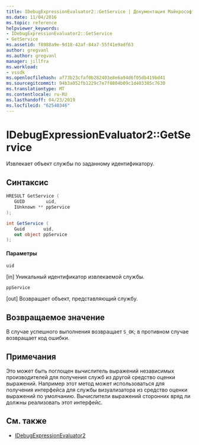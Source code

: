 ```yaml
---
title: IDebugExpressionEvaluator2::GetService | Документация Майкрософт
ms.date: 11/04/2016
ms.topic: reference
helpviewer_keywords:
- IDebugExpressionEvaluator2::GetService
- GetService
ms.assetid: f8988a9e-9d18-42af-84a7-55f41e9adf63
author: gregvanl
ms.author: gregvanl
manager: jillfra
ms.workload:
- vssdk
ms.openlocfilehash: af73b23cfaf0b282403e8e6a94d6f05db419bd41
ms.sourcegitcommit: 94b3a052fb1229c7e7f8804b09c1d403385c7630
ms.translationtype: MT
ms.contentlocale: ru-RU
ms.lasthandoff: 04/23/2019
ms.locfileid: "62540346"
---
```

# <a name="idebugexpressionevaluator2getservice"></a>IDebugExpressionEvaluator2::GetService
Извлекает объект службы по заданному идентификатору.

## <a name="syntax"></a>Синтаксис

```cpp
HRESULT GetService (
   GUID        uid,
   IUnknown ** ppService
);
```

```csharp
int GetService (
   Guid       uid,
   out object ppService
);
```

#### <a name="parameters"></a>Параметры
 `uid`

 [in] Уникальный идентификатор извлекаемой службы.

 `ppService`

 [out] Возвращает объект, представляющий службу.

## <a name="return-value"></a>Возвращаемое значение
 В случае успешного выполнения возвращает `S_OK`; в противном случае возвращает код ошибки.

## <a name="remarks"></a>Примечания
 Это может быть поглощен вычислитель выражений независимых производителей для получения служб из другой средство оценки выражений. Например этот метод может использоваться для получения интерфейса для службы визуализатора из средство оценки выражений по умолчанию. Вычислители выражений сторонних вряд ли должны реализовать этот интерфейс.

## <a name="see-also"></a>См. также
- [IDebugExpressionEvaluator2](../../../extensibility/debugger/reference/idebugexpressionevaluator2.md)
